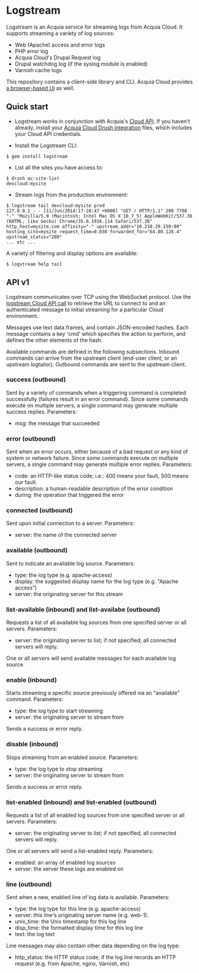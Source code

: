 # Logstream

Logstream is an Acquia service for streaming logs from Acquia Cloud. It
supports streaming a variety of log sources:

* Web (Apache) access and error logs
* PHP error log
* Acquia Cloud's Drupal Request log
* Drupal watchdog log (if the syslog.module is enabled)
* Varnish cache logs

This repository contains a client-side library and CLI. Acquia Cloud provides
<a href="https://docs.acquia.com/cloud/configure/logging/stream">a browser-based
UI</a> as well.

## Quick start

* Logstream works in conjunction with Acquia's <a
href="http://cloudapi.acquia.com/">Cloud API</a>. If you haven't already,
install your <a href="https://accounts.acquia.com/account/security">Acquia
Cloud Drush integration</a> files, which includes your Cloud API credentials.

* Install the Logstream CLI:
```
$ gem install logstream
```

* List all the sites you have access to:
```
$ drush ac-site-list
devcloud:mysite
```

* Stream logs from the production environment:
```
$ logstream tail devcloud:mysite prod
127.0.0.1 - - [11/Jun/2014:17:28:47 +0000] "GET / HTTP/1.1" 200 7708 "-" "Mozilla/5.0 (Macintosh; Intel Mac OS X 10_7_5) AppleWebKit/537.36 (KHTML, like Gecko) Chrome/35.0.1916.114 Safari/537.36" http_host=mysite.com affinity="-" upstream_addr="10.218.29.150:80" hosting_site=mysite request_time=0.030 forwarded_for="64.80.128.4" upstream_status="200"
... etc ...
```

A variety of filtering and display options are available:

```
$ logstream help tail
```

## API v1

Logstream communicates over TCP using the WebSocket protocol. Use the <a
href="http://cloudapi.acquia.com/#GET__sites__site_envs__env_logstream-instance_route">logstream
Cloud API call</a> to retrieve the URL to connect to and an authenticated
message to initial streaming for a particular Cloud environment.

Messages use text data frames, and contain JSON-encoded hashes. Each message
contains a key 'cmd' which specifies the action to perform, and defines the
other elements of the hash.

Available commands are defined in the following subsections. Inbound
commands can arrive from the upstream client (end-user client, or an
upstream logtailor). Outbound commands are sent to the upstream client.

### success (outbound)

Sent by a variety of commands when a triggering command is completed
successfully (failures result in an error command). Since some commands execute
on multiple servers, a single command may generate multiple success
replies. Parameters:

* msg: the message that succeeded

### error (outbound)

Sent when an error occurs, either because of a bad request or any kind of
system or network failure. Since some commands execute on multiple servers, a
single command may generate multiple error replies. Parameters:

* code: an HTTP-like status code; i.e.: 400 means your fault, 500 means our
  fault.
* description: a human-readable description of the error condition
* during: the operation that triggered the error

### connected (outbound)

Sent upon initial connection to a server. Parameters:

* server: the name of the connected server

### available (outbound)

Sent to indicate an available log source. Parameters:

* type: the log type (e.g. apache-access)
* display: the suggested display name for the log type (e.g. "Apache access")
* server: the originating server for this stream

### list-available (inbound) and list-availabe (outbound)

Requests a list of all available log sources from one specified server or all
servers. Parameters:

* server: the originating server to list; if not specified, all
  connected servers will reply.

One or all servers will send available messages for each available log source.

### enable (inbound)

Starts streaming a specific source previously offered via an
"available" command. Parameters:

* type: the log type to start streaming
* server: the originating server to stream from

Sends a success or error reply.

### disable (inbound)

Stops streaming from an enabled source. Parameters:

* type: the log type to stop streaming
* server: the originating server to stream from

Sends a success or error reply.

### list-enabled (inbound) and list-enabled (outbound)

Requests a list of all enabled log sources from one specified server or all
servers. Parameters:

* server: the originating server to list; if not specified, all
  connected servers will reply.

One or all servers will send a list-enabled reply. Parameters:

* enabled: an array of enabled log sources
* server: the server these logs are enabled on

### line (outbound)

Sent when a new, enabled line of log data is available. Parameters:

* type: the log type for this line (e.g. apache-access)
* server: this line's originating server name (e.g. web-1).
* unix_time: the Unix timestamp for this log line
* disp_time: the formatted display time for this log line
* text: the log text

Line messages may also contain other data depending on the log type:

* http_status: the HTTP status code, if the log line records an HTTP request
  (e.g. from Apache, nginx, Varnish, etc)

